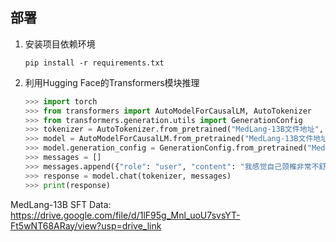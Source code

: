 ## 部署

1. 安装项目依赖环境

   `pip install -r requirements.txt`

2. 利用Hugging Face的Transformers模块推理

   ```python
   >>> import torch
   >>> from transformers import AutoModelForCausalLM, AutoTokenizer
   >>> from transformers.generation.utils import GenerationConfig
   >>> tokenizer = AutoTokenizer.from_pretrained("MedLang-13B文件地址", use_fast=False, trust_remote_code=True)
   >>> model = AutoModelForCausalLM.from_pretrained("MedLang-13B文件地址", device_map="auto", torch_dtype=torch.float16, trust_remote_code=True)
   >>> model.generation_config = GenerationConfig.from_pretrained("MedLang-13B文件地址")
   >>> messages = []
   >>> messages.append({"role": "user", "content": "我感觉自己颈椎非常不舒服，每天睡醒都会头痛"})
   >>> response = model.chat(tokenizer, messages)
   >>> print(response)
   ```

MedLang-13B SFT Data: https://drive.google.com/file/d/1lF95g_Mnl_uoU7svsYT-Ft5wNT68ARay/view?usp=drive_link

